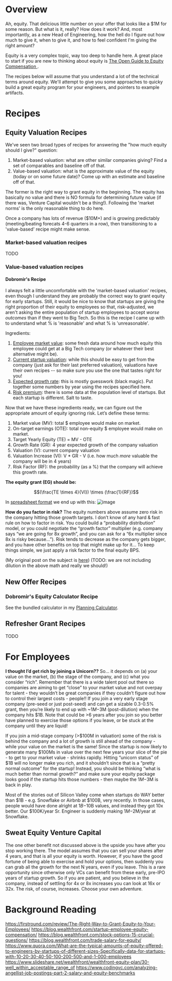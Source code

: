 # Overview

Ah, equity. That delicious little number on your offer that looks like a $1M for some reason. But what is it, really?
How does it work? And, most importantly, as a new Head of Engineering, how the hell do I figure out how much to give it,
when to give it, and how to feel confident I'm giving the right amount?

Equity is a very complex topic, way too deep to handle here. A great place to start if you are new to thinking about
equity is [The Open Guide to Equity Compensation
](https://github.com/jlevy/og-equity-compensation?tab=readme-ov-file#typical-employee-equity-levels).

The recipes below will assume that you understand a lot of the technical terms around equity. We'll attempt to give you
some approaches to quicky build a great equity program for your engineers, and pointers to example artifacts.

# Recipes

## Equity Valuation Recipes

We've seen two broad types of recipes for answering the "how much equity should I give?" question:

1. Market-based valuation: what are other similar companies giving? Find a set of comparables and baseline off of that.
2. Value-based valuation: what is the approximate value of the equity (today or on some future date)? Come up with an
   estimate and baseline off of that.

The former is the right way to grant equity in the beginning. The equity has basically no value and there is NO formula
for determining future value (if there was, Venture Capital wouldn't be a thing!). Following the 'market norms' is the
only reasonable thing to do here.

Once a company has lots of revenue ($10M+) and is growing predictably (meeting/beating forecats 4-6 quarters in a row),
then transitioning to a 'value-based' recipe might make sense.

### Market-based valuation recipes

TODO

### Value-based valuation recipes

#### Dobromir's Recipe

I always felt a little uncomfortable with the 'market-based valuation' recipes, even though I understand they are
probably the correct way to grant equity for early startups. Still, it would be nice to know that startups are giving
the right proportion of their equity to employees so that, risk-adjusted, we aren't asking the entire population of
startup employees to accept *worse outcomes* than if they went to Big Tech. So this is the recipe I came up with to
understand what % is 'reasonable' and what % is 'unreasonable'.

Ingredients:

1. [Employee market value](benchmarking.md): some fresh data around how much equity this employee could get at a Big
   Tech company (or whatever their best alternative might be).
2. [Current startup valuation](https://github.com/dobromirmontauk/llm-recipes/blob/main/recipes/management/increasing_the_capacity_to_win/reward_systems/compensation/company_valuation_recipes.md):
   while this should be easy to get from the company (just ask for their last preferred valuation), valuations have
   their own recipes -- so make sure you use the one that tastes right for you!
3. [Expected growth rate](TODO): this is mostly guesswork (black magic). Put together some numbers by year using the
   recipes specified here.
4. [Risk premium](TODO): there is some data at the population level of startups. But each startup is different. Salt to
   taste.

Now that we have these ingredients ready, we can figure out the appropriate amount of equity ignoring risk. Let’s define
these terms:

1. Market value (MV): total $ employee would make on market.
2. On-target earnings (OTE): total non-equity $ employee would make on market.
3. Target Yearly Equity (TE)  = MV - OTE
4. Growth Rate (GR): 4 year expected growth of the company valuation
5. Valuation (V): current company valuation
6. Valuation Increase (VI): V * GR - V (i.e. how much *more* valuable the company will be in 4 years)
7. Risk Factor (RF): the probability (as a %) that the company will achieve this growth rate.

**The equity grant (EG) should be:**

$$(\frac{TE \times 4}{VI}) \times (\frac{1}{RF})$$

In [spreadsheet format](https://docs.google.com/spreadsheets/d/18ohkLSS3MMsgmS6pTQEfx8HFiwrf3FhtFmVsisJnBvs/edit?usp=sharing)
we end up with this:
![image](https://github.com/dobromirmontauk/llm-recipes/assets/50121200/8f33735c-26a3-4398-b15b-974134613753)

**How do you factor in risk?** The equity numbers above assume zero risk in the company hitting those growth targets. I
don’t know of any hard & fast rule on how to factor in risk. You could build a “probability distribution” model, or you
could negotiate the “growth factor” multiplier (e.g. company says “we are going for 8x growth”, and you can ask for a
“6x multiplier since 8x is risky because…”). Risk tends to decrease as the company gets bigger, and you have other
benefits on top that might make up for it... To keep things simple, we just apply a risk factor to the final equity BPS.

(My original post on the subject
is [here](https://the-edge-of-experience.ghost.io/ghost/#/editor/post/6577762f4d71370001a35478))
(TODO: we are not including dilution in the above math and really we should!)

## New Offer Recipes

### Dobromir's Equity Calculator Recipe

See the bundled calculator in
my [Planning Calculator](/recipes/management/increasing_the_capacity_to_win/reward_systems/planning.md).

## Refresher Grant Recipes

TODO

# For Employees

**I thought I’d get rich by joining a Unicorn??**
So… it depends on (a) your value on the market, (b) the stage of the company, and (c) what you consider “rich”. Remember
that there is a wide talent pool out there so companies are aiming to get “close” to your market value and not overpay
for talent - they wouldn’t be great companies if they couldn’t figure out how to control their largest costs - people!!
If you join a very early stage company (pre-seed or just post-seed) and can get a sizable 0.3-0.5% grant, then you’re
likely to end up with ~$1M-$3M (post-dilution) when the company hits $1B. Note that could be >6 years after you join so
you better have planned to exercise those options if you leave, or be stuck at the company until they are liquid!

If you join a mid-stage company (>$100M in valuation) some of the risk is behind the company and a lot of growth is
still ahead of the company - while your value on the market is the same! Since the startup is now likely to generate
many $100Ms in value over the next few years your slice of the pie - to get to your market value - shrinks rapidly.
Hitting “unicorn status” of $1B will no longer make you rich, and it shouldn’t since that is a “pretty normal outcome”
for the startup! Instead, you should be thinking “what is much better than normal growth?” and make sure your equity
package looks good if the startup hits those numbers - then maybe the $1M-$3M is back in play.

Most of the stories out of Silicon Valley come when startups do WAY better than $1B - e.g. Snowflake or Airbnb at $100B,
very recently. In those cases, people would have done alright at $1B-$10B values, and instead they got 10x better. Our
$100K/year Sr. Engineer is suddenly making $1M-$2M/year at Snowflake.

## Sweat Equity Venture Capital

The one other benefit not discussed above is the upside you have after you stop working there. The model assumes that
you can sell your shares after 4 years, and that is all your equity is worth. However, if you have the good fortune of
being able to exercise and hold your options, then suddenly you can grab all the growth for the next N years, even if
you leave. This is a rare opportunity since otherwise only VCs can benefit from these early, pre-IPO years of startup
growth. So if you are patient, and you believe in the company, instead of settling for 4x or 8x increases you can look
at 16x or 32x. The risk, of course, increases. Choose your own adventure.

# Background Reading

https://firstround.com/review/The-Right-Way-to-Grant-Equity-to-Your-Employees/
https://blog.wealthfront.com/startup-employee-equity-compensation/
https://blog.wealthfront.com/stock-options-15-crucial-questions/
https://blog.wealthfront.com/trade-salary-for-equity/
https://www.quora.com/What-are-the-typical-amounts-of-equity-offered-to-engineers-by-startups-of-different-sizes-Specifically-data-for-startups-with-10-20-30-40-50-100-200-500-and-1-000-employees
https://www.slideshare.net/wealthfront/wealthfront-equity-plan/30-well_within_acceptable_range_of
https://www.codingvc.com/analyzing-angellist-job-postings-part-2-salary-and-equity-benchmarks

